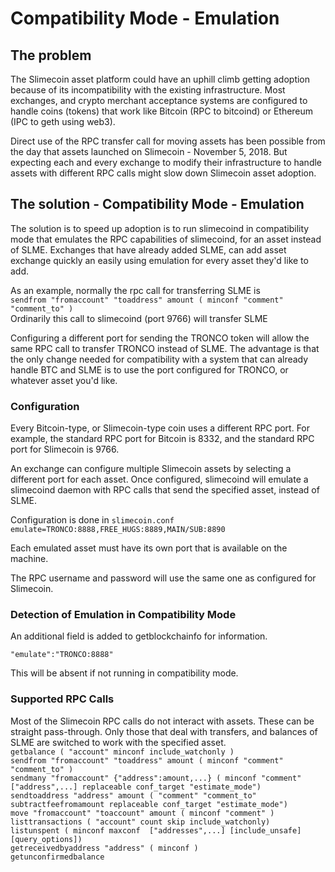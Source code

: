 # Compatibility Mode - Emulation

## The problem
The Slimecoin asset platform could have an uphill climb getting adoption because of its incompatibility with the existing infrastructure.  Most exchanges, and crypto merchant acceptance systems are configured to handle coins (tokens) that work like Bitcoin (RPC to bitcoind) or Ethereum (IPC to geth using web3).

Direct use of the RPC transfer call for moving assets has been possible from the day that assets launched on Slimecoin - November 5, 2018.  But expecting each and every exchange to modify their infrastructure to handle assets with different RPC calls might slow down Slimecoin asset adoption.

## The solution - Compatibility Mode - Emulation
The solution is to speed up adoption is to run slimecoind in compatibility mode that emulates the RPC capabilities of slimecoind, for an asset instead of SLME.  Exchanges that have already added SLME, can add asset exchange quickly an easily using emulation for every asset they'd like to add.

As an example, normally the rpc call for transferring SLME is   
```sendfrom "fromaccount" "toaddress" amount ( minconf "comment" "comment_to" )```   
Ordinarily this call to slimecoind (port 9766) will transfer SLME

Configuring a different port for sending the TRONCO token will allow the same RPC call to transfer TRONCO instead of SLME.  The advantage is that the only change needed for compatibility with a system that can already handle BTC and SLME is to use the port configured for TRONCO, or whatever asset you'd like.

### Configuration
Every Bitcoin-type, or Slimecoin-type coin uses a different RPC port.  For example, the standard RPC port for Bitcoin is 8332, and the standard RPC port for Slimecoin is 9766.

An exchange can configure multiple Slimecoin assets by selecting a different port for each asset.  Once configured, slimecoind will emulate a slimecoind daemon with RPC calls that send the specified asset, instead of SLME.

Configuration is done in ```slimecoin.conf```  
```emulate=TRONCO:8888,FREE_HUGS:8889,MAIN/SUB:8890```

Each emulated asset must have its own port that is available on the machine.

The RPC username and password will use the same one as configured for Slimecoin.

### Detection of Emulation in Compatibility Mode
An additional field is added to getblockchainfo for information. 

```"emulate":"TRONCO:8888"```

This will be absent if not running in compatibility mode.

### Supported RPC Calls

Most of the Slimecoin RPC calls do not interact with assets.  These can be straight pass-through.  Only those that deal with transfers, and balances of SLME are switched to work with the specified asset.  
```getbalance ( "account" minconf include_watchonly )```  
```sendfrom "fromaccount" "toaddress" amount ( minconf "comment" "comment_to" )```    
```sendmany "fromaccount" {"address":amount,...} ( minconf "comment" ["address",...] replaceable conf_target "estimate_mode")```  
```sendtoaddress "address" amount ( "comment" "comment_to" subtractfeefromamount replaceable conf_target "estimate_mode")```  
```move "fromaccount" "toaccount" amount ( minconf "comment" )```  
```listtransactions ( "account" count skip include_watchonly)```  
```listunspent ( minconf maxconf  ["addresses",...] [include_unsafe] [query_options])```  
```getreceivedbyaddress "address" ( minconf )```  
```getunconfirmedbalance```  



